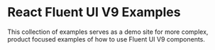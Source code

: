 # React Fluent UI V9 Examples

This collection of examples serves as a demo site for more complex, product focused examples of how to use Fluent UI V9 components.
